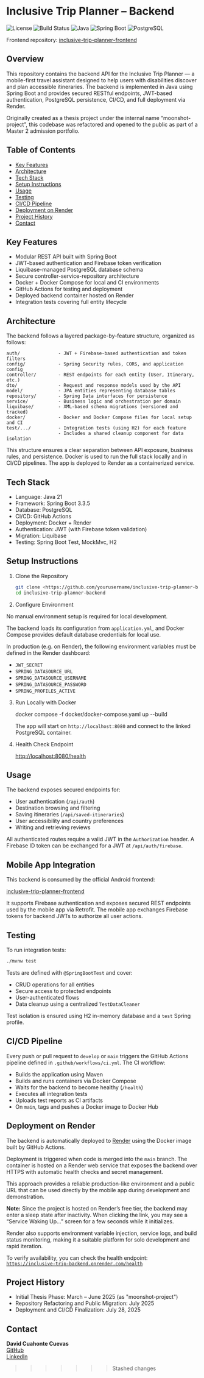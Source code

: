# Inclusive Trip Planner – Backend

![License](https://img.shields.io/badge/license-MIT-blue.svg)
![Build Status](https://github.com/DavidCC812/inclusive-trip-planner-backend/actions/workflows/ci.yml/badge.svg)
![Java](https://img.shields.io/badge/Java-21-blue.svg)
![Spring Boot](https://img.shields.io/badge/Spring--Boot-3.3.5-success.svg)
![PostgreSQL](https://img.shields.io/badge/Database-PostgreSQL-informational.svg)

Frontend repository: [inclusive-trip-planner-frontend](https://github.com/DavidCC812/inclusive-trip-planner-frontend)

## Overview

This repository contains the backend API for the Inclusive Trip Planner — a mobile-first travel assistant designed to help users with disabilities discover and plan accessible itineraries. The backend is implemented in Java using Spring Boot and provides secured RESTful endpoints, JWT-based authentication, PostgreSQL persistence, CI/CD, and full deployment via Render.

Originally created as a thesis project under the internal name “moonshot-project”, this codebase was refactored and opened to the public as part of a Master 2 admission portfolio.

## Table of Contents

- [Key Features](#key-features)
- [Architecture](#architecture)
- [Tech Stack](#tech-stack)
- [Setup Instructions](#setup-instructions)
- [Usage](#usage)
- [Testing](#testing)
- [CI/CD Pipeline](#cicd-pipeline)
- [Deployment on Render](#deployment-on-render)
- [Project History](#project-history)
- [Contact](#contact)

## Key Features

- Modular REST API built with Spring Boot
- JWT-based authentication and Firebase token verification
- Liquibase-managed PostgreSQL database schema
- Secure controller-service-repository architecture
- Docker + Docker Compose for local and CI environments
- GitHub Actions for testing and deployment
- Deployed backend container hosted on Render
- Integration tests covering full entity lifecycle

## Architecture

The backend follows a layered package-by-feature structure, organized as follows:

```
auth/              - JWT + Firebase-based authentication and token filters  
config/            - Spring Security rules, CORS, and application config  
controller/        - REST endpoints for each entity (User, Itinerary, etc.)  
dto/               - Request and response models used by the API  
model/             - JPA entities representing database tables  
repository/        - Spring Data interfaces for persistence  
service/           - Business logic and orchestration per domain  
liquibase/         - XML-based schema migrations (versioned and tracked)  
docker/            - Docker and Docker Compose files for local setup and CI  
test/.../          - Integration tests (using H2) for each feature  
                   - Includes a shared cleanup component for data isolation
```

This structure ensures a clear separation between API exposure, business rules, and persistence. Docker is used to run the full stack locally and in CI/CD pipelines. The app is deployed to Render as a containerized service.

## Tech Stack

- Language: Java 21
- Framework: Spring Boot 3.3.5
- Database: PostgreSQL
- CI/CD: GitHub Actions
- Deployment: Docker + Render
- Authentication: JWT (with Firebase token validation)
- Migration: Liquibase
- Testing: Spring Boot Test, MockMvc, H2

## Setup Instructions

1. Clone the Repository

   ```bash
   git clone <https://github.com/yourusername/inclusive-trip-planner-backend.git>  
   cd inclusive-trip-planner-backend
   ```

2. Configure Environment

No manual environment setup is required for local development.

The backend loads its configuration from `application.yml`, and Docker Compose provides default database credentials for local use.

In production (e.g. on Render), the following environment variables must be defined in the Render dashboard:

- `JWT_SECRET`
- `SPRING_DATASOURCE_URL`
- `SPRING_DATASOURCE_USERNAME`
- `SPRING_DATASOURCE_PASSWORD`
- `SPRING_PROFILES_ACTIVE`

3. Run Locally with Docker

   docker compose -f docker/docker-compose.yaml up --build

   The app will start on `http://localhost:8080` and connect to the linked PostgreSQL container.

4. Health Check Endpoint

   <http://localhost:8080/health>

## Usage

The backend exposes secured endpoints for:

- User authentication (`/api/auth`)
- Destination browsing and filtering
- Saving itineraries (`/api/saved-itineraries`)
- User accessibility and country preferences
- Writing and retrieving reviews

All authenticated routes require a valid JWT in the `Authorization` header. A Firebase ID token can be exchanged for a JWT at `/api/auth/firebase`.

## Mobile App Integration

This backend is consumed by the official Android frontend:

[inclusive-trip-planner-frontend](https://github.com/DavidCC812/inclusive-trip-planner-frontend)

It supports Firebase authentication and exposes secured REST endpoints used by the mobile app via Retrofit. The mobile app exchanges Firebase tokens for backend JWTs to authorize all user actions.

## Testing

To run integration tests:

   ```bash
   ./mvnw test
   ```

Tests are defined with `@SpringBootTest` and cover:

- CRUD operations for all entities
- Secure access to protected endpoints
- User-authenticated flows
- Data cleanup using a centralized `TestDataCleaner`

Test isolation is ensured using H2 in-memory database and a `test` Spring profile.

## CI/CD Pipeline

Every push or pull request to `develop` or `main` triggers the GitHub Actions pipeline defined in `.github/workflows/ci.yml`. The CI workflow:

- Builds the application using Maven
- Builds and runs containers via Docker Compose
- Waits for the backend to become healthy (`/health`)
- Executes all integration tests
- Uploads test reports as CI artifacts
- On `main`, tags and pushes a Docker image to Docker Hub

## Deployment on Render

The backend is automatically deployed to [Render](https://inclusive-trip-backend.onrender.com/) using the Docker image built by GitHub Actions.

Deployment is triggered when code is merged into the `main` branch. The container is hosted on a Render web service that exposes the backend over HTTPS with automatic health checks and secret management.

This approach provides a reliable production-like environment and a public URL that can be used directly by the mobile app during development and demonstration.

**Note:** Since the project is hosted on Render’s free tier, the backend may enter a sleep state after inactivity. When clicking the link, you may see a “Service Waking Up…” screen for a few seconds while it initializes.

Render also supports environment variable injection, service logs, and build status monitoring, making it a suitable platform for solo development and rapid iteration.

To verify availability, you can check the health endpoint:  
[`https://inclusive-trip-backend.onrender.com/health`](https://inclusive-trip-backend.onrender.com/health)

## Project History

- Initial Thesis Phase: March – June 2025 (as "moonshot-project")
- Repository Refactoring and Public Migration: July 2025
- Deployment and CI/CD Finalization: July 28, 2025

## Contact

**David Cuahonte Cuevas**  
[GitHub](https://github.com/DavidCC812)  
[LinkedIn](https://www.linkedin.com/in/david-cuahonte-527781221/)
>>>>>>> Stashed changes
